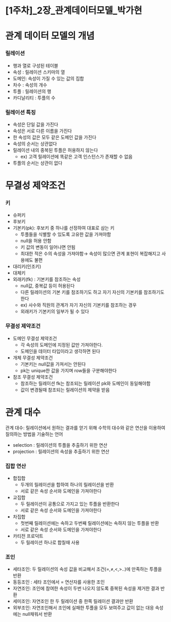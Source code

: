 # [1주차]_2장_관계데이터모델_박가현

# 관계 데이터 모델의 개념

### 릴레이션

- 행과 열로 구성된 테이블
- 속성 : 릴레이션 스키마의 열
- 도메인: 속성이 가질 수 있는 값의 집합
- 차수 : 속성의 개수
- 투플 : 릴레이션의 행
- 카디날리티 : 투플의 수

### 릴레이션 특징

- 속성은 단일 값을 가진다
- 속성은 서로 다른 이름을 가진다
- 한 속성의 값은 모두 같은 도메인 값을 가진다
- 속성의 순서는 상관없다
- 릴레이션 내의 중복된 투플은 허용하지 않는다
    - ex) 고객 릴레이션에 똑같은 고객 인스턴스가 존재할 수 없음
- 투플의 순서는 상관이 없다

# 무결성 제약조건

### 키

- 슈퍼키
- 후보키
- 기본키(pk): 후보키 중 하나를 선정하여 대표로 삼는 키
    - 투플들을 식별할 수 있도록 고유한 값을 가져야함
    - null을 허용 안함
    - 키 값의 변동이 일어나면 안됨
    - 최대한 적은 수의 속성을 가져야함→ 속성이 많으면 관계 표현이 복잡해지고 사용에도 불편
- 대리키(인조키)
- 대체키
- 외래키(fk) : 기본키를 참조하는 속성
    - null값, 중복값 등이 허용된다
    - 다른 릴레이션의 기본 키를 참조하기도 하고 자기 자신의 기본키를 참조하기도 한다
    - ex) 사수와 직원의 관계가 자기 자신의 기본키를 참조하는 경우
    - 외래키가 기본키의 일부가 될 수 있다

### 무결성 제약조건

- 도메인 무결성 제약조건
    - 각 속성의 도메인에 지정된 값만 가져야한다.
    - 도메인을 데이터 타입이라고 생각하면 된다
- 개체 무결성 제약조건
    - 기본키는 null값을 가져서는 안된다
    - pk는 unique한 값을 가지며 row들을 구분해야한다
- 참조 무결성 제약조건
    - 참조하는 릴레이션 fk는 참조되는 릴레이션 pk와 도메인이 동일해야함
    - 값이 변경될때 참조되는 릴레이션의 제약을 받음
    

# 관계 대수

관계 대수: 릴레이션에서 원하는 결과를 얻기 위해 수학의 대수와 같은 연산을 이용하여 질의하는 방법을 기술하는 언어

- selection : 릴레이션의 투플을 추출하기 위한 연산
- projection : 릴레이션의 속성을 추출하기 위한 연산

### 집합 연산

- 합집합
    - 두개의 릴레이션을 합하여 하나의 릴레이션을 반환
    - 서로 같은 속성 순서와 도메인을 가져야한다
- 교집합
    - 두 릴레이션이 공통으로 가지고 있는 투플을 반환한다
    - 서로 같은 속성 순서와 도메인을 가져야한다
- 차집합
    - 첫번째 릴레이션에는 속하고 두번째 릴레이션에는 속하지 않는 투플을 반환
    - 서로 같은 속성 순서와 도메인을 가져야한다
- 카티전 프로덕트
    - 두 릴레이션 하나로 합칠때 사용

### 조인

- 세타조인: 두 릴레이션의 속성 값을 비교해서 조건(=,≠,<,>..)에 만족하는 투플을 반환
- 동등조인 : 세타 조인에서 = 연산자를 사용한 조인
- 자연조인: 조인에 참여한 속성이 두번 나오지 않도록 중복된 속성을 제거한 결과 반환
- 세미조인: 자연조인 한  두 릴레이션 중 한쪽 릴레이션 결과만 반환
- 외부조인: 자연조인해서 조인에 실패한 투플을 모두 보여주고 값이 없는 대응 속성에는 null채워서 반환